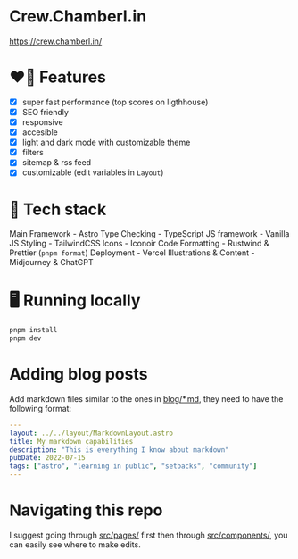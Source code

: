 # Crew.Chamberl.in

https://crew.chamberl.in/

# ❤️‍🔥 Features

- [x] super fast performance (top scores on ligthhouse)
- [x] SEO friendly
- [x] responsive
- [x] accesible
- [x] light and dark mode with customizable theme
- [x] filters
- [x] sitemap & rss feed
- [x] customizable (edit variables in `Layout`)

# 🤖 Tech stack

Main Framework - Astro
Type Checking - TypeScript
JS framework - Vanilla JS
Styling - TailwindCSS
Icons - Iconoir
Code Formatting - Rustwind & Prettier (`pnpm format`)
Deployment - Vercel
Illustrations & Content - Midjourney & ChatGPT

# 🖥️ Running locally

```sh
pnpm install
pnpm dev
```

# Adding blog posts

Add markdown files similar to the ones in [blog/\*.md](src/pages/blog/), they need to have the following format:

```yaml
---
layout: ../../layout/MarkdownLayout.astro
title: My markdown capabilities
description: "This is everything I know about markdown"
pubDate: 2022-07-15
tags: ["astro", "learning in public", "setbacks", "community"]
---
```

# Navigating this repo

I suggest going through [src/pages/](src/pages/) first then through [src/components/](src/components/), you can easily see where to make edits.
